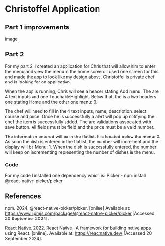 # Christoffel Application

## Part 1 improvements

image

## Part 2

For my part 2, I created an application for Chris that will allow him to enter the menu and view the menu in the home screen. I used one screen for this and made the app to look like my design above. Christoffel is private chef and is looking for an application.

When the app is running, Chris will see a header stating Add menu. The are 4 text inputs and one TouchableHighlight. Below that, the is a two headers one stating  Home and the other one menu: 0.

The chef will need to fill in the 4 text inputs, name, description, select course and price. Once he is successfully a alert will pop up notifying the chef the item is successfully added. The are validations associated with save button. All fields must be field and the price must be a valid number.

The information entered will be in the flatlist. It is located below the menu: 0. As soon the dish is entered in the flatlist, the number will increment and the display will be Menu: 1. When the dish is successfully entered, the number will keep on incrementing representing the number of dishes in the menu.

### Code

For my code I installed one dependency which is: Picker - npm install @react-native-picker/picker

## References

npm. 2024. @react-native-picker/picker. [online] Available at: https://www.npmjs.com/package/@react-native-picker/picker [Accessed 20 September 2024].

React Native. 2022. React Native · A framework for building native apps using React. [online]. Available at: https://reactnative.dev/ [Accessed 20 September 2024].

‌

‌

